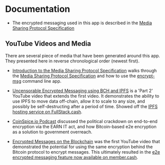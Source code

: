 # Documentation

- The encrypted messaging used in this app is described in the [Media Sharing Protocol Specification](./media-sharing.md)

## YouTube Videos and Media

There are several piece of media that have been generated around this app. They presented here in reverse chronological order (newest first).


- [Introduction to the Media Sharing Protocol Specification](https://www.youtube.com/watch?v=garL1s-NsPY) walks through the [Media Sharing Protocol Specification](./media-sharing.md) and how to use the [encrypt-msg](https://github.com/Permissionless-Software-Foundation/encrypt-msg) command line app.

- [Uncensorable Encrypted Messaging using BCH and IPFS](https://www.youtube.com/watch?v=RB9yt65y9s8) is a 'Part 2' YouTube video that extends the first video. It demonstrates the ability to use IPFS to move data off-chain, allow it to scale to any size, and possibly be self-destructing after a period of time. Showed off the [IPFS hosting service on FullStack.cash](https://ipfs.fullstack.cash).

- [CoinSpice.io Podcast](https://coinspice.io/news/podcast-bitcoin-cash-devs-prepper-mentality-makes-him-ready-for-cryptos-privacy-future/) discussed the political crackdown on end-to-end encryption via the EARN IT act, and how Bitcoin-based e2e encryption as a solution to government overreach.

- [Encrypted Messages on the Blockchain](https://www.youtube.com/watch?v=JMrmteYmbmM&t=1s) was the first YouTube video that demonstrated the potential for using the same encryption behind the Bitcoin protocol to encrypt messages. This ultimately resulted in the [e2e encrypted messaging feature now available on member.cash](https://member.cash/#messages).
